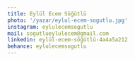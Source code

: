 ```yaml
---
title: Eylül Ecem Söğütlü
photo: '/yazar/eylul-ecem-sogutlu.jpg'
instagram: eylulecemsogutlu
mail: sogutlueylulecem@gmail.com
linkedin: eylül-ecem-söğütlü-4a4a5a212
behance: eylulecemsogutlu
---
```

